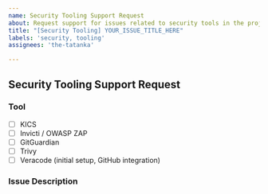 ```yaml
---
name: Security Tooling Support Request
about: Request support for issues related to security tools in the project
title: "[Security Tooling] YOUR_ISSUE_TITLE_HERE"
labels: 'security, tooling'
assignees: 'the-tatanka'

---
```


## Security Tooling Support Request

### Tool
<!-- Please mark your tool with an [x]:** -->

- [ ] KICS
- [ ] Invicti / OWASP ZAP
- [ ] GitGuardian
- [ ] Trivy
- [ ] Veracode (initial setup, GitHub integration)

### Issue Description
<!-- Please describe the issue you're experiencing with the security tool. Provide as much detail as possible, including any error messages, logs, steps to reproduce, or screenshots. -->
